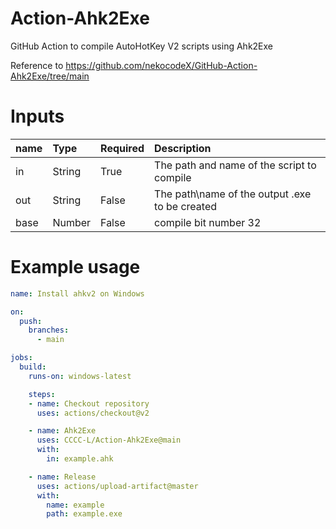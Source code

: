 # Action-Ahk2Exe
GitHub Action to compile AutoHotKey V2 scripts using Ahk2Exe

Reference to https://github.com/nekocodeX/GitHub-Action-Ahk2Exe/tree/main

# Inputs
|  name    | Type     |Required|Description |
|:-----|:-----|:-----|:-----|
|in|String|True|The path and name of the script to compile|
|out|String |False|The path\name of the output .exe to be created|
|base|Number |False|compile bit number 32|64|

# Example usage
```yml
name: Install ahkv2 on Windows

on:
  push:
    branches:
      - main

jobs:
  build:
    runs-on: windows-latest

    steps:
    - name: Checkout repository
      uses: actions/checkout@v2

    - name: Ahk2Exe
      uses: CCCC-L/Action-Ahk2Exe@main
      with:
        in: example.ahk

    - name: Release
      uses: actions/upload-artifact@master
      with:
        name: example
        path: example.exe
```
